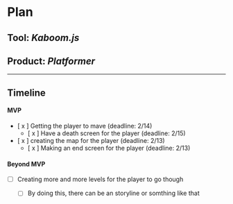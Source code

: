 # Plan

## Tool: _Kaboom.js_
## Product: _Platformer_

---

## Timeline

#### MVP

- [ x ] Getting the player to mave (deadline: 2/14)
  - [ x ] Have a death screen for the player (deadline: 2/15)
- [ x ] creating the map for the player (deadline: 2/13)
  - [ x ] Making an end screen for the player (deadline: 2/13)

#### Beyond MVP

- [ ] Creating more and more levels for the player to go though 
  - [ ] By doing this, there can be an storyline or somthing like that  


<!-- EXAMPLE

## Tool: APIs
## Product: Green Glass Door riddle app

## Timeline

### MVP

- [ ] Front-end
  - [x] Webpage to collect input from user (deadline: 4/15)
  - [ ] Webpage to display "yes, but a ___ can't" or "no, but a ___ can" (deadline: 5/1)
- [x] Back-end
  - [x] Use regex to test whether or not the word can go through the GGD (deadline: 3/1)
  - [x] Use the Twinword API to find related words (deadline: 3/15)
    - [ ] Iterate through the words until an opposite example can be found (deadline: 4/1)

#### Beyond MVP

- [ ] Use another API to make sure the opposite example is a noun
- [ ] Automate notification of API limit to make sure I don’t exceed free quota
- [ ] A multiple choice quizzer that will test the user’s knowledge of the solution

-->





<!-- DO NOT USE THIS YET

| Name | Glows | Grows |
| -------- | ------- | ------- |
|   |   |
|   |   |
|   |   |
|   |   |
|   |   |
|   |   |

-->
